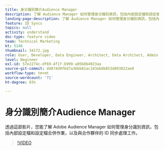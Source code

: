 ```yaml
---
title: 身分識別簡介Audience Manager
description: 了解 Audience Manager 如何管理身分識別資訊，包括內部設定檔和設定檔合併作業，以及與合作夥伴的 ID 同步處理工作。
landing-page-description: 了解 Audience Manager 如何管理身分識別資訊，包括內部設定檔和設定檔合併作業，以及與合作夥伴的 ID 同步處理工作。
feature: ID Syncs
topics: null
activity: understand
doc-type: feature video
team: Technical Marketing
kt: 5146
thumbnail: 34172.jpg
role: User, Developer, Data Engineer, Architect, Data Architect, Admin, Leader
level: Beginner
exl-id: 57e2274c-df69-4f1f-b999-a05b864023aa
source-git-commit: d4874d9f6d7a36bb81ac183eb8b853d893822ae0
workflow-type: tm+mt
source-wordcount: '71'
ht-degree: 83%

---
```


# 身分識別簡介Audience Manager

透過這部影片，您能了解 Adobe Audience Manager 如何管理身分識別資訊，包括內部設定檔和設定檔合併作業，以及與合作夥伴的 ID 同步處理工作。

>[!VIDEO](https://video.tv.adobe.com/v/34172/?quality=12)
